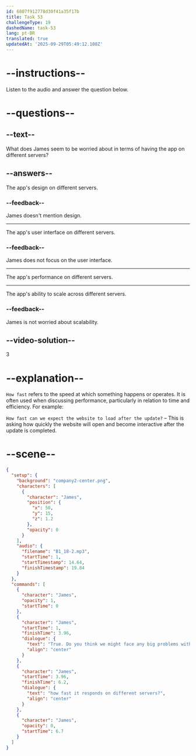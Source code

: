 ```yaml
---
id: 6807f912778d30f41a35f17b
title: Task 53
challengeType: 19
dashedName: task-53
lang: pt-BR
translated: true
updatedAt: '2025-09-29T05:49:12.108Z'
---
```


<!-- (Audio) James: True. Do you think we might face any big problems with how fast it responds on different servers? -->

# --instructions--

Listen to the audio and answer the question below.

# --questions--

## --text--

What does James seem to be worried about in terms of having the app on different servers?

## --answers--

The app's design on different servers.

### --feedback--

James doesn't mention design.

---

The app's user interface on different servers.

### --feedback--

James does not focus on the user interface.

---

The app's performance on different servers.

---

The app's ability to scale across different servers.

### --feedback--

James is not worried about scalability.

## --video-solution--

3

# --explanation--

`How fast` refers to the speed at which something happens or operates. It is often used when discussing performance, particularly in relation to time and efficiency. For example:  

`How fast can we expect the website to load after the update?` – This is asking how quickly the website will open and become interactive after the update is completed.

# --scene--

```json
{
  "setup": {
    "background": "company2-center.png",
    "characters": [
      {
        "character": "James",
        "position": {
          "x": 50,
          "y": 15,
          "z": 1.2
        },
        "opacity": 0
      }
    ],
    "audio": {
      "filename": "B1_18-2.mp3",
      "startTime": 1,
      "startTimestamp": 14.64,
      "finishTimestamp": 19.84
    }
  },
  "commands": [
    {
      "character": "James",
      "opacity": 1,
      "startTime": 0
    },
    {
      "character": "James",
      "startTime": 1,
      "finishTime": 3.96,
      "dialogue": {
        "text": "True. Do you think we might face any big problems with",
        "align": "center"
      }
    },
    {
      "character": "James",
      "startTime": 3.96,
      "finishTime": 6.2,
      "dialogue": {
        "text": "how fast it responds on different servers?",
        "align": "center"
      }
    },
    {
      "character": "James",
      "opacity": 0,
      "startTime": 6.7
    }
  ]
}
```
